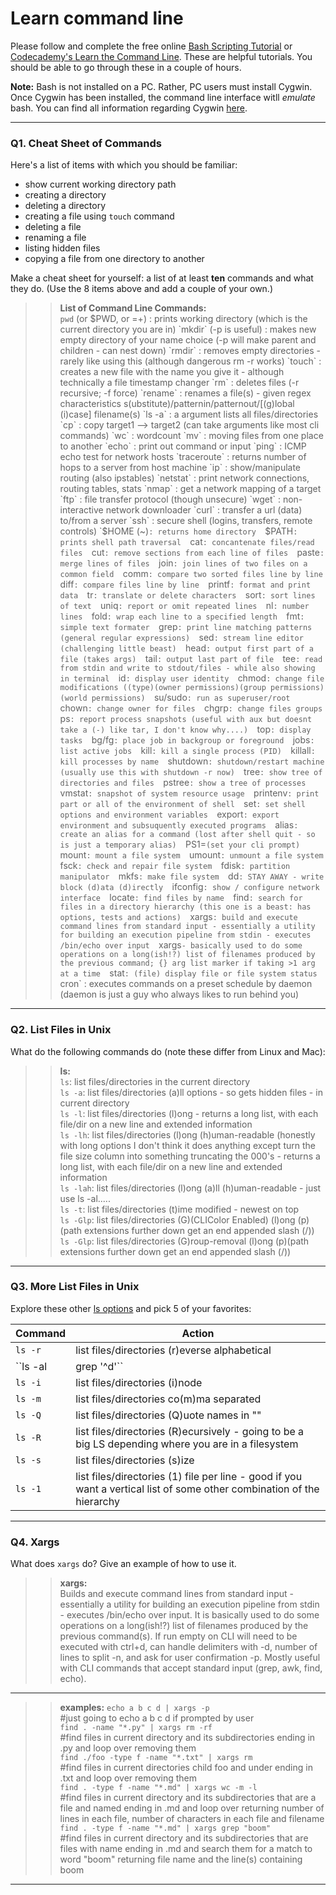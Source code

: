 # Learn command line

Please follow and complete the free online [Bash Scripting Tutorial](https://ryanstutorials.net/bash-scripting-tutorial/) or [Codecademy's Learn the Command Line](https://www.codecademy.com/learn/learn-the-command-line). These are helpful tutorials. You should be able to go through these in a couple of hours.

**Note:** Bash is not installed on a PC. Rather, PC users must install Cygwin. Once Cygwin has been installed, the command line interface witll _emulate_ bash. You can find all information regarding Cygwin [here](https://www.cygwin.com/).

---

### Q1.  Cheat Sheet of Commands  

Here's a list of items with which you should be familiar:  
* show current working directory path
* creating a directory
* deleting a directory
* creating a file using `touch` command
* deleting a file
* renaming a file
* listing hidden files
* copying a file from one directory to another

Make a cheat sheet for yourself: a list of at least **ten** commands and what they do.  (Use the 8 items above and add a couple of your own.)  

> > **List of Command Line Commands:**  
`pwd` (or $PWD, or =+) : prints working directory (which is the current directory you are in)  
`mkdir` (-p is useful) : makes new empty directory of your name choice (-p will make parent and children - can nest down)  
`rmdir` : removes empty directories -rarely like using this (although dangerous rm -r works)  
`touch` : creates a new file with the name you give it - although technically a file timestamp changer  
`rm` : deletes files (-r recursive; -f force)  
`rename` : renames a file(s) - given regex characteristics s(ubstitute)/patternin/patternout/[(g)lobal (i)case] filename(s)  
`ls -a` : a argument lists all files/directories  
`cp` : copy target1 --> target2 (can take arguments like most cli commands)  
`wc` : wordcount  
`mv` : moving files from one place to another  
`echo` : print out command or input  
`ping` : ICMP echo test for network hosts  
`traceroute` : returns number of hops to a server from host machine  
`ip` : show/manipulate routing (also ipstables)  
`netstat` : print network connections, routing tables, stats  
`nmap` : get a network mapping of a target  
`ftp` : file transfer protocol (though unsecure)  
`wget` : non-interactive network downloader  
`curl` : transfer a url (data) to/from a server  
`ssh` : secure shell (logins, transfers, remote controls)  
`$HOME (~)` : returns home directory  
`$PATH` : prints shell path traversal  
`cat` : concantenate files/read files  
`cut` : remove sections from each line of files  
`paste` : merge lines of files  
`join` : join lines of two files on a common field  
`comm` : compare two sorted files line by line  
`diff` : compare files line by line  
`printf` : format and print data  
`tr` : translate or delete characters  
`sort` : sort lines of text  
`uniq` : report or omit repeated lines  
`nl` : number lines  
`fold` : wrap each line to a specified length  
`fmt` : simple text formater  
`grep` : print line matching patterns (general regular expressions)  
`sed` : stream line editor (challenging little beast)  
`head` : output first part of a file (takes args)  
`tail` : output last part of file  
`tee` : read from stdin and write to stdout/files - while also showing in terminal  
`id` : display user identity  
`chmod` : change file modifications ((type)(owner permissions)(group permissions)(world permissions)  
`su/sudo` : run as superuser/root  
`chown` : change owner for files  
`chgrp` : change files groups  
`ps` : report process snapshots (useful with aux but doesnt take a (-) like tar, I don't know why....)  
`top` : display tasks  
`bg/fg` : place job in backgroup or foreground  
`jobs` : list active jobs  
`kill` : kill a single process (PID)  
`killall` : kill processes by name  
`shutdown` : shutdown/restart machine (usually use this with shutdown -r now)  
`tree` : show tree of directories and files  
`pstree` : show a tree of processes  
`vmstat` : snapshot of system resource usage  
`printenv` : print part or all of the environment of shell  
`set` : set shell options and environment variables  
`export` : export environment and subsuquently executed programs  
`alias` : create an alias for a command (lost after shell quit - so is just a temporary alias)  
`PS1=`(set your cli prompt)  
`mount` : mount a file system  
`umount` : unmount a file system  
`fsck` : check and repair file system  
`fdisk` : partition manipulator  
`mkfs` : make file system  
`dd` : STAY AWAY - write block (d)ata (d)irectly  
`ifconfig` : show / configure network interface  
`locate` : find files by name  
`find` : search for files in a directory hierarchy (this one is a beast: has options, tests and actions)  
`xargs` : build and execute command lines from standard input - essentially a utility for building an execution pipeline from stdin - executes /bin/echo over input  
`xargs` - basically used to do some operations on a long(ish!?) list of filenames produced by the previous command; {} arg list marker if taking >1 arg at a time  
`stat` : (file) display file or file system status  
`cron` : executes commands on a preset schedule by daemon (daemon is just a guy who always likes to run behind you)  
---

### Q2.  List Files in Unix  

What do the following commands do (note these differ from Linux and Mac):

> > **ls:**  
`ls`: list files/directories in the current directory  
`ls -a`: list files/directories (a)ll options - so gets hidden files - in current directory  
`ls -l`: list files/directories (l)ong - returns a long list, with each file/dir on a new line and extended information  
`ls -lh`: list files/directories (l)ong (h)uman-readable (honestly with long options I don't think it does anything except turn the file size column into something truncating the 000's - returns a long list, with each file/dir on a new line and extended information    
`ls -lah`: list files/directories (l)ong (a)ll (h)uman-readable - just use ls -al.....   
`ls -t`: list files/directories (t)ime modified - newest on top  
`ls -Glp`: list files/directories (G)(CLIColor Enabled) (l)ong (p)(path extensions further down get an end appended slash (/))  
`ls -Glp`: list files/directories (G)roup-removal (l)ong (p)(path extensions further down get an end appended slash (/))  
---

### Q3.  More List Files in Unix  

Explore these other [ls options](http://www.techonthenet.com/unix/basic/ls.php) and pick 5 of your favorites:

> >
Command  |  Action
------------ | -------------
`ls -r` | list files/directories (r)everse alphabetical
``ls -al | grep '^d'`` | list files/directories directories only
`ls -i` | list files/directories (i)node  
`ls -m` | list files/directories co(m)ma separated  
`ls -Q` | list files/directories (Q)uote names in ""  
`ls -R` | list files/directories (R)ecursively - going to be a big LS depending where you are in a filesystem  
`ls -s` | list files/directories (s)ize  
`ls -1` | list files/directories (1) file per line - good if you want a vertical list of some other combination of the hierarchy  

---

### Q4.  Xargs   
What does `xargs` do? Give an example of how to use it.

> > **xargs:**  
Builds and execute command lines from standard input - essentially a utility for building an execution pipeline from stdin - executes /bin/echo over input. It is basically used to do some operations on a long(ish!?) list of filenames produced by the previous command(s). If run empty on CLI will need to be executed with ctrl+d, can handle delimiters with -d, number of lines to split -n, and ask for user confirmation -p. Mostly useful with CLI commands that accept standard input (grep, awk, find, echo).  

---

> > **examples:**
`echo a b c d | xargs -p`  
#just going to echo a b c d if prompted by user  
`find . -name "*.py" | xargs rm -rf`  
#find files in current directory and its subdirectories ending in .py and loop over removing them  
`find ./foo -type f -name "*.txt" | xargs rm`  
#find files in current directories child foo and under ending in .txt and loop over removing them  
`find . -type f -name "*.md" | xargs wc -m -l`  
#find files in current directory and its subdirectories that are a file and named ending in .md and loop over returning number of lines in each file, number of characters in each file and filename  
`find . -type f -name "*.md" | xargs grep "boom"`   
#find files in current directory and its subdirectories that are files with name ending in .md and search them for a match to word "boom" returning file name and the line(s) containing boom  

---
